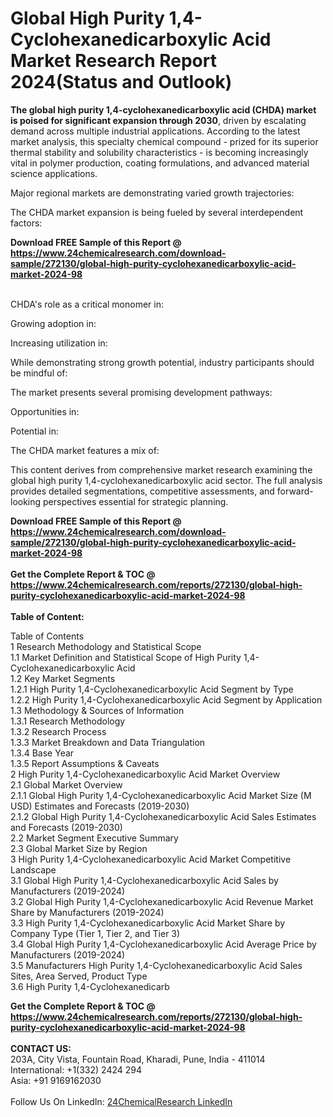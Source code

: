 <h1>Global High Purity 1,4-Cyclohexanedicarboxylic Acid Market Research Report 2024(Status and Outlook)</h1><p><strong>The global high purity 1,4-cyclohexanedicarboxylic acid (CHDA) market is poised for significant expansion through 2030</strong>, driven by escalating demand across multiple industrial applications. According to the latest market analysis, this specialty chemical compound - prized for its superior thermal stability and solubility characteristics - is becoming increasingly vital in polymer production, coating formulations, and advanced material science applications.</p><p>Major regional markets are demonstrating varied growth trajectories:</p><p>The CHDA market expansion is being fueled by several interdependent factors:</p><div><b>Download FREE Sample of this Report @ 
            <a href="https://www.24chemicalresearch.com/download-sample/272130/global-high-purity-cyclohexanedicarboxylic-acid-market-2024-98">
            https://www.24chemicalresearch.com/download-sample/272130/global-high-purity-cyclohexanedicarboxylic-acid-market-2024-98</a></b></div><br><p>CHDA's role as a critical monomer in:</p><p>Growing adoption in:</p><p>Increasing utilization in:</p><p>While demonstrating strong growth potential, industry participants should be mindful of:</p><p>The market presents several promising development pathways:</p><p>Opportunities in:</p><p>Potential in:</p><p>The CHDA market features a mix of:</p><p>This content derives from comprehensive market research examining the global high purity 1,4-cyclohexanedicarboxylic acid sector. The full analysis provides detailed segmentations, competitive assessments, and forward-looking perspectives essential for strategic planning.</p><div><b>Download FREE Sample of this Report @ 
            <a href="https://www.24chemicalresearch.com/download-sample/272130/global-high-purity-cyclohexanedicarboxylic-acid-market-2024-98">
            https://www.24chemicalresearch.com/download-sample/272130/global-high-purity-cyclohexanedicarboxylic-acid-market-2024-98</a></b></div><br><div><b>Get the Complete Report & TOC @ 
            <a href="https://www.24chemicalresearch.com/reports/272130/global-high-purity-cyclohexanedicarboxylic-acid-market-2024-98">
            https://www.24chemicalresearch.com/reports/272130/global-high-purity-cyclohexanedicarboxylic-acid-market-2024-98</a></b></div><br>
            <b>Table of Content:</b><p>Table of Contents<br />
1 Research Methodology and Statistical Scope<br />
1.1 Market Definition and Statistical Scope of High Purity 1,4-Cyclohexanedicarboxylic Acid<br />
1.2 Key Market Segments<br />
1.2.1 High Purity 1,4-Cyclohexanedicarboxylic Acid Segment by Type<br />
1.2.2 High Purity 1,4-Cyclohexanedicarboxylic Acid Segment by Application<br />
1.3 Methodology & Sources of Information<br />
1.3.1 Research Methodology<br />
1.3.2 Research Process<br />
1.3.3 Market Breakdown and Data Triangulation<br />
1.3.4 Base Year<br />
1.3.5 Report Assumptions & Caveats<br />
2 High Purity 1,4-Cyclohexanedicarboxylic Acid Market Overview<br />
2.1 Global Market Overview<br />
2.1.1 Global High Purity 1,4-Cyclohexanedicarboxylic Acid Market Size (M USD) Estimates and Forecasts (2019-2030)<br />
2.1.2 Global High Purity 1,4-Cyclohexanedicarboxylic Acid Sales Estimates and Forecasts (2019-2030)<br />
2.2 Market Segment Executive Summary<br />
2.3 Global Market Size by Region<br />
3 High Purity 1,4-Cyclohexanedicarboxylic Acid Market Competitive Landscape<br />
3.1 Global High Purity 1,4-Cyclohexanedicarboxylic Acid Sales by Manufacturers (2019-2024)<br />
3.2 Global High Purity 1,4-Cyclohexanedicarboxylic Acid Revenue Market Share by Manufacturers (2019-2024)<br />
3.3 High Purity 1,4-Cyclohexanedicarboxylic Acid Market Share by Company Type (Tier 1, Tier 2, and Tier 3)<br />
3.4 Global High Purity 1,4-Cyclohexanedicarboxylic Acid Average Price by Manufacturers (2019-2024)<br />
3.5 Manufacturers High Purity 1,4-Cyclohexanedicarboxylic Acid Sales Sites, Area Served, Product Type<br />
3.6 High Purity 1,4-Cyclohexanedicarb</p><div><b>Get the Complete Report & TOC @ 
            <a href="https://www.24chemicalresearch.com/reports/272130/global-high-purity-cyclohexanedicarboxylic-acid-market-2024-98">
            https://www.24chemicalresearch.com/reports/272130/global-high-purity-cyclohexanedicarboxylic-acid-market-2024-98</a></b></div><br><b>CONTACT US:</b><br>
            203A, City Vista, Fountain Road, Kharadi, Pune, India - 411014<br>
            International: +1(332) 2424 294<br>
            Asia: +91 9169162030 <br><br>
            Follow Us On LinkedIn: <a href="https://www.linkedin.com/company/24chemicalresearch/">24ChemicalResearch LinkedIn</a>